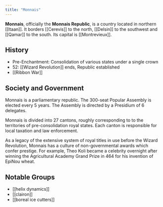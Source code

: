 ```yaml
---
title: "Monnais"
---
```


**Monnais**, officially the **Monnais Republic**, is a country located in northern [[Itaan]]. It borders [[Cerevis]] to the north, [[Delsin]] to the southwest and [[Qamar]] to the south. Its capital is [[Montrevieux]].

## History

- Pre-Enchantment: Consolidation of various states under a single crown
- 52: [[Wizard Revolution]] ends, Republic established
- [[Ribbon War]]

## Society and Government

Monnais is a parliamentary republic. The 300-seat Popular Assembly is elected every 5 years. The Assembly is directed by a Presidium of 6 delegates.

Monnais is divided into 27 cantons, roughly corresponding to to the territories of pre-consolidation royal states. Each canton is responsible for local taxation and law enforcement. 

As a legacy of the extensive system of royal titles in use before the Wizard Revolution, Monnais has a culture of non-governmental awards which confer prestige. For example, Theo Koli became a celebrity overnight after winning the Agricultural Academy Grand Prize in 464 for his invention of EpiNou wheat.

## Notable Groups

- [[helix dynamics]]
- [[clairon]]
- [[boreal ice cutters]]

